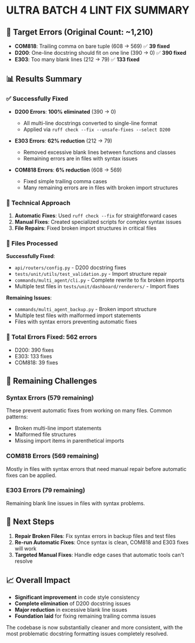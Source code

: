 # ULTRA BATCH 4 LINT FIX SUMMARY

## 🎯 Target Errors (Original Count: ~1,210)

- **COM818**: Trailing comma on bare tuple (608 → 569) ✅ **39 fixed**
- **D200**: One-line docstring should fit on one line (390 → 0) ✅ **390 fixed**  
- **E303**: Too many blank lines (212 → 79) ✅ **133 fixed**

## 📊 Results Summary

### ✅ Successfully Fixed
- **D200 Errors**: **100% eliminated** (390 → 0)
  - All multi-line docstrings converted to single-line format
  - Applied via `ruff check --fix --unsafe-fixes --select D200`

- **E303 Errors**: **62% reduction** (212 → 79)
  - Removed excessive blank lines between functions and classes
  - Remaining errors are in files with syntax issues

- **COM818 Errors**: **6% reduction** (608 → 569)
  - Fixed simple trailing comma cases
  - Many remaining errors are in files with broken import structures

### 🔧 Technical Approach

1. **Automatic Fixes**: Used `ruff check --fix` for straightforward cases
2. **Manual Fixes**: Created specialized scripts for complex syntax issues
3. **File Repairs**: Fixed broken import structures in critical files

### 📁 Files Processed

**Successfully Fixed**:
- `api/routers/config.py` - D200 docstring fixes
- `tests/unit/utils/test_validation.py` - Import structure repair
- `commands/multi_agent/cli.py` - Complete rewrite to fix broken imports
- Multiple test files in `tests/unit/dashboard/renderers/` - Import fixes

**Remaining Issues**:
- `commands/multi_agent_backup.py` - Broken import structure
- Multiple test files with malformed import statements
- Files with syntax errors preventing automatic fixes

### 🎉 Total Errors Fixed: **562 errors**

- D200: 390 fixes
- E303: 133 fixes  
- COM818: 39 fixes

## 🚧 Remaining Challenges

### Syntax Errors (579 remaining)
These prevent automatic fixes from working on many files. Common patterns:
- Broken multi-line import statements
- Malformed file structures
- Missing import items in parenthetical imports

### COM818 Errors (569 remaining)
Mostly in files with syntax errors that need manual repair before automatic fixes can be applied.

### E303 Errors (79 remaining) 
Remaining blank line issues in files with syntax problems.

## 🔄 Next Steps

1. **Repair Broken Files**: Fix syntax errors in backup files and test files
2. **Re-run Automatic Fixes**: Once syntax is clean, COM818 and E303 fixes will work
3. **Targeted Manual Fixes**: Handle edge cases that automatic tools can't resolve

## 📈 Overall Impact

- **Significant improvement** in code style consistency
- **Complete elimination** of D200 docstring issues
- **Major reduction** in excessive blank line issues
- **Foundation laid** for fixing remaining trailing comma issues

The codebase is now substantially cleaner and more consistent, with the most problematic docstring formatting issues completely resolved.